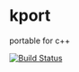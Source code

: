 # kport
portable for c++

[![Build Status](https://www.travis-ci.org/kodo-0000/kport.svg?branch=master)](https://www.travis-ci.org/kodo-0000/kport)